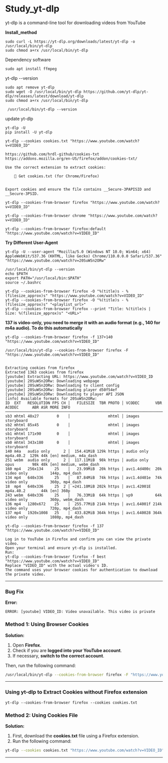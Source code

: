 # Study_yt-dlp
yt-dlp is a command-line tool for downloading videos from YouTube



**Install_method**


```
sudo curl -L https://yt-dlp.org/downloads/latest/yt-dlp -o /usr/local/bin/yt-dlp
sudo chmod a+rx /usr/local/bin/yt-dlp

```

Dependency software

```
sudo apt install ffmpeg

```







yt-dlp --version


```
sudo apt remove yt-dlp
sudo wget -O /usr/local/bin/yt-dlp https://github.com/yt-dlp/yt-dlp/releases/latest/download/yt-dlp
sudo chmod a+rx /usr/local/bin/yt-dlp

 /usr/local/bin/yt-dlp --version

```



update yt-dlp

```
yt-dlp -U
pip install -U yt-dlp
```



```
yt-dlp --cookies cookies.txt "https://www.youtube.com/watch?v=VIDEO_ID"
```


```
https://github.com/hrdl-github/cookies-txt
https://addons.mozilla.org/en-US/firefox/addon/cookies-txt/

Use the correct extension to extract cookies:

    🔹 Get cookies.txt (for Chrome/Firefox)


Export cookies and ensure the file contains __Secure-3PAPISID and __Secure-3PSID.
```



```
yt-dlp --cookies-from-browser firefox "https://www.youtube.com/watch?v=VIDEO_ID"

yt-dlp --cookies-from-browser chrome "https://www.youtube.com/watch?v=VIDEO_ID"

yt-dlp --cookies-from-browser firefox:default "https://www.youtube.com/watch?v=VIDEO_ID"
```





**Try Different User-Agent**


```
yt-dlp -U --user-agent "Mozilla/5.0 (Windows NT 10.0; Win64; x64) AppleWebKit/537.36 (KHTML, like Gecko) Chrome/110.0.0.0 Safari/537.36" "https://www.youtube.com/watch?v=20SuWSn2ORw"

```



```
/usr/local/bin/yt-dlp --version
echo $PATH
export PATH="/usr/local/bin:$PATH"
source ~/.bashrc
```



```
yt-dlp --cookies-from-browser firefox -O "%(title)s - %(filesize_approx)s" "https://www.youtube.com/watch?v=VIDEO_ID"
yt-dlp --cookies-from-browser firefox -O "%(title)s - %(filesize_approx)s" "<playlist_url>"
yt-dlp --cookies-from-browser firefox --print "Title: %(title)s | Size: %(filesize_approx)s" "<URL>"
```




**137 is video-only, you need to merge it with an audio format (e.g., 140 for m4a audio). To do this automatically**


```
yt-dlp --cookies-from-browser firefox -f 137+140 "https://www.youtube.com/watch?v=VIDEO_ID"
```



```
/usr/local/bin/yt-dlp --cookies-from-browser firefox -F "https://www.youtube.com/watch?v=VIDEO_ID"


Extracting cookies from firefox
Extracted 1363 cookies from firefox
[youtube] Extracting URL: https://www.youtube.com/watch?v=VIDEO_ID
[youtube] 20SuWSn2ORw: Downloading webpage
[youtube] 20SuWSn2ORw: Downloading tv client config
[youtube] 20SuWSn2ORw: Downloading player d50f54ef
[youtube] 20SuWSn2ORw: Downloading tv player API JSON
[info] Available formats for 20SuWSn2ORw:
ID  EXT   RESOLUTION FPS CH │   FILESIZE  TBR PROTO │ VCODEC       VBR ACODEC      ABR ASR MORE INFO
─────────────────────────────────────────────────────────────────────────────────────────────────────────────────
sb3 mhtml 48x27        0    │                 mhtml │ images                               storyboard
sb2 mhtml 85x45        0    │                 mhtml │ images                               storyboard
sb1 mhtml 171x90       0    │                 mhtml │ images                               storyboard
sb0 mhtml 343x180      0    │                 mhtml │ images                               storyboard
140 m4a   audio only      2 │  154.41MiB 129k https │ audio only       mp4a.40.2  129k 44k [en] medium, m4a_dash
251 webm  audio only      2 │  117.11MiB  98k https │ audio only       opus        98k 48k [en] medium, webm_dash
160 mp4   256x134     25    │   23.99MiB  20k https │ avc1.4d400c  20k video only          144p, mp4_dash
134 mp4   640x336     25    │   87.84MiB  74k https │ avc1.4d401e  74k video only          360p, mp4_dash
18  mp4   640x336     25  2 │ ≈241.10MiB 202k https │ avc1.42001E      mp4a.40.2       44k [en] 360p
243 webm  640x336     25    │   76.33MiB  64k https │ vp9          64k video only          360p, webm_dash
136 mp4   1280x672    25    │  255.77MiB 214k https │ avc1.64001f 214k video only          720p, mp4_dash
137 mp4   1920x1008   25    │  433.82MiB 364k https │ avc1.640028 364k video only          1080p, mp4_dash

```

```
yt-dlp --cookies-from-browser firefox -f 137 "https://www.youtube.com/watch?v=VIDEO_ID"

```




```
Log in to YouTube in Firefox and confirm you can view the private video.
Open your terminal and ensure yt-dlp is installed.
Run:
yt-dlp --cookies-from-browser firefox -f best "https://www.youtube.com/watch?v=VIDEO_ID"
Replace "VIDEO_ID" with the actual video's ID.
The command uses your browser cookies for authentication to download the private video.
```






---

### **Bug Fix**

**Error:**
```
ERROR: [youtube] VIDEO_ID: Video unavailable. This video is private
```

### **Method 1: Using Browser Cookies**
**Solution:**
1. Open **Firefox**.
2. Check if you are **logged into your YouTube account**.
3. If necessary, **switch to the correct account**.

Then, run the following command:
```bash
/usr/local/bin/yt-dlp --cookies-from-browser firefox -F "https://www.youtube.com/watch?v=VIDEO_ID"
```

---


### **Using yt-dlp to Extract Cookies without Firefox extension**

```
yt-dlp --cookies-from-browser firefox --cookies cookies.txt
```


### **Method 2: Using Cookies File**
**Solution:**
1. First, download the **cookies.txt** file using a Firefox extension.
2. Run the following command:
```bash
yt-dlp --cookies cookies.txt "https://www.youtube.com/watch?v=VIDEO_ID"
```
---
